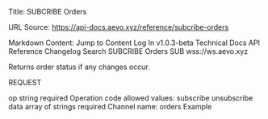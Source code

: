Title: SUBCRIBE Orders

URL Source: https://api-docs.aevo.xyz/reference/subcribe-orders

Markdown Content:
Jump to Content
Log In
v1.0.3-beta
Technical Docs
API Reference
Changelog
Search
SUBCRIBE Orders
SUB wss://ws.aevo.xyz

Returns order status if any changes occur.

REQUEST

op string required
Operation code allowed values: subscribe unsubscribe
data array of strings required
Channel name: orders
Example

